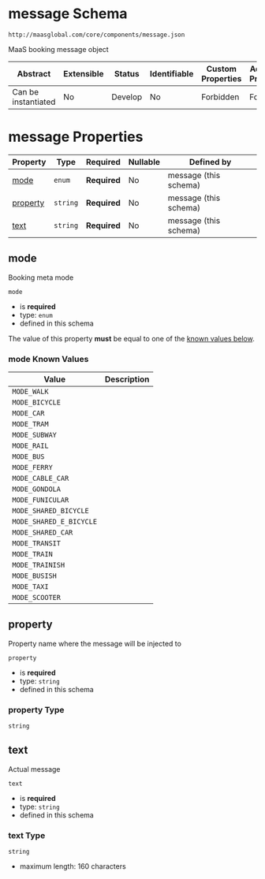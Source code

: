 # message Schema

```
http://maasglobal.com/core/components/message.json
```

MaaS booking message object

| Abstract            | Extensible | Status  | Identifiable | Custom Properties | Additional Properties | Defined In                                   |
| ------------------- | ---------- | ------- | ------------ | ----------------- | --------------------- | -------------------------------------------- |
| Can be instantiated | No         | Develop | No           | Forbidden         | Forbidden             | [core/components/message.json](message.json) |

# message Properties

| Property              | Type     | Required     | Nullable | Defined by            |
| --------------------- | -------- | ------------ | -------- | --------------------- |
| [mode](#mode)         | `enum`   | **Required** | No       | message (this schema) |
| [property](#property) | `string` | **Required** | No       | message (this schema) |
| [text](#text)         | `string` | **Required** | No       | message (this schema) |

## mode

Booking meta mode

`mode`

- is **required**
- type: `enum`
- defined in this schema

The value of this property **must** be equal to one of the [known values below](#mode-known-values).

### mode Known Values

| Value                   | Description |
| ----------------------- | ----------- |
| `MODE_WALK`             |             |
| `MODE_BICYCLE`          |             |
| `MODE_CAR`              |             |
| `MODE_TRAM`             |             |
| `MODE_SUBWAY`           |             |
| `MODE_RAIL`             |             |
| `MODE_BUS`              |             |
| `MODE_FERRY`            |             |
| `MODE_CABLE_CAR`        |             |
| `MODE_GONDOLA`          |             |
| `MODE_FUNICULAR`        |             |
| `MODE_SHARED_BICYCLE`   |             |
| `MODE_SHARED_E_BICYCLE` |             |
| `MODE_SHARED_CAR`       |             |
| `MODE_TRANSIT`          |             |
| `MODE_TRAIN`            |             |
| `MODE_TRAINISH`         |             |
| `MODE_BUSISH`           |             |
| `MODE_TAXI`             |             |
| `MODE_SCOOTER`          |             |

## property

Property name where the message will be injected to

`property`

- is **required**
- type: `string`
- defined in this schema

### property Type

`string`

## text

Actual message

`text`

- is **required**
- type: `string`
- defined in this schema

### text Type

`string`

- maximum length: 160 characters
